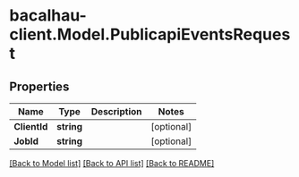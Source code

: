 # bacalhau-client.Model.PublicapiEventsRequest
## Properties

Name | Type | Description | Notes
------------ | ------------- | ------------- | -------------
**ClientId** | **string** |  | [optional] 
**JobId** | **string** |  | [optional] 

[[Back to Model list]](../README.md#documentation-for-models) [[Back to API list]](../README.md#documentation-for-api-endpoints) [[Back to README]](../README.md)

